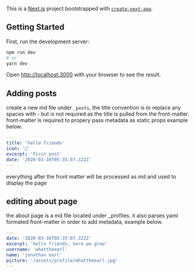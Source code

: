 This is a [Next.js](https://nextjs.org/) project bootstrapped with [`create-next-app`](https://github.com/vercel/next.js/tree/canary/packages/create-next-app).

## Getting Started

First, run the development server:

```bash
npm run dev
# or
yarn dev
```

Open [http://localhost:3000](http://localhost:3000) with your browser to see the result.

## Adding posts
create a new md file under `_posts`, the title convention is to replace any spaces with - but is not required as the title is pulled from the front-matter. front-matter is required to propery pass metadata as static props example below.

```yml
---
title: 'hello friends'
icon: '👋'
excerpt: 'First post'
date: '2020-03-16T05:35:07.322Z'
---
```

everything after the front matter will be processed as md and used to display the page

## editing about page
the about page is a md file located under _profiles. it also parses yaml formated front-matter in order to add metadata, example below.

```yml
---
date: '2020-03-16T05:35:07.322Z'
excerpt: 'hello friends, here we grow'
username: 'whattheearl'
name: 'jonathan earl'
picture: '/assets/profile/whattheearl.jpg'
---
```